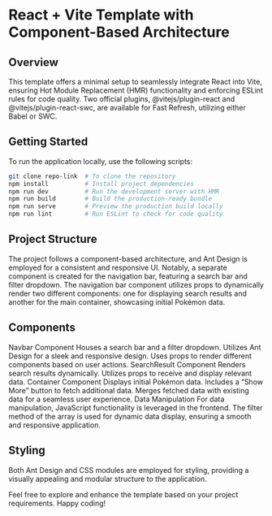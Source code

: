 # React + Vite Template with Component-Based Architecture

## Overview

This template offers a minimal setup to seamlessly integrate React into Vite, ensuring Hot Module Replacement (HMR) functionality and enforcing ESLint rules for code quality. Two official plugins, @vitejs/plugin-react and @vitejs/plugin-react-swc, are available for Fast Refresh, utilizing either Babel or SWC.

## Getting Started

To run the application locally, use the following scripts:

````bash
git clone repo-link  # To clone the repository
npm install          # Install project dependencies
npm run dev          # Run the development server with HMR
npm run build        # Build the production-ready bundle
npm run serve        # Preview the production build locally
npm run lint         # Run ESLint to check for code quality
````

##  Project Structure
The project follows a component-based architecture, and Ant Design is employed for a consistent and responsive UI. Notably, a separate component is created for the navigation bar, featuring a search bar and filter dropdown. The navigation bar component utilizes props to dynamically render two different components: one for displaying search results and another for the main container, showcasing initial Pokémon data.

##  Components
Navbar Component
Houses a search bar and a filter dropdown.
Utilizes Ant Design for a sleek and responsive design.
Uses props to render different components based on user actions.
SearchResult Component
Renders search results dynamically.
Utilizes props to receive and display relevant data.
Container Component
Displays initial Pokémon data.
Includes a “Show More” button to fetch additional data.
Merges fetched data with existing data for a seamless user experience.
Data Manipulation
For data manipulation, JavaScript functionality is leveraged in the frontend. The filter method of the array is used for dynamic data display, ensuring a smooth and responsive application.

## Styling
Both Ant Design and CSS modules are employed for styling, providing a visually appealing and modular structure to the application.

Feel free to explore and enhance the template based on your project requirements. Happy coding!
